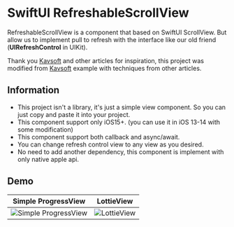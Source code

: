 # SwiftUI RefreshableScrollView

RefreshableScrollView is a component that based on SwiftUI ScrollView. 
But allow us to implement pull to refresh with the interface like our old friend (**UIRefreshControl** in UIKit).

Thank you [Kavsoft](https://www.youtube.com/watch?v=5rD5GhYVBPg&t=35s) and other articles for inspiration, this project was modified from [Kavsoft](https://www.youtube.com/watch?v=5rD5GhYVBPg&t=35s) example with techniques from other articles.

## Information

- This project isn't a library, it's just a simple view component. So you can just copy and paste it into your project.
- This component support only iOS15+. (you can use it in iOS 13-14 with some modification)
- This component support both callback and async/await.
- You can change refresh control view to any view as you desired.
- No need to add another dependency, this component is implement with only native apple api.


## Demo

Simple ProgressView        |  LottieView
:-------------------------:|:-------------------------:
![Simple ProgressView](./SwiftUI-RefresableScrollView/Resource/Demo/DemoDefault.gif)  |  ![LottieView](./SwiftUI-RefresableScrollView/Resource/Demo/DemoLottie.gif)
